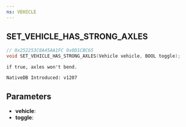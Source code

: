 ```yaml
---
ns: VEHICLE
---
```

## SET_VEHICLE_HAS_STRONG_AXLES

```c
// 0x252253C8A45AA1FC 0x0D1CBC65
void SET_VEHICLE_HAS_STRONG_AXLES(Vehicle vehicle, BOOL toggle);
```

```
if true, axles won't bend.

NativeDB Introduced: v1207
```

## Parameters
* **vehicle**:
* **toggle**:
